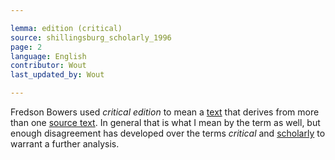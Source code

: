 ```yaml
---

lemma: edition (critical)
source: shillingsburg_scholarly_1996
page: 2
language: English
contributor: Wout
last_updated_by: Wout

---
```


Fredson Bowers used _critical edition_ to mean a [text](text.html) that derives from more than one [source text](textSource.html). In general that is what I mean by the term as well, but enough disagreement has developed over the terms _critical_ and [scholarly](editingScholarly.html) to warrant a further analysis.
